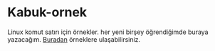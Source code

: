 # Kabuk-ornek
Linux komut satırı için örnekler. her yeni birşey öğrendiğimde buraya yazacağım.
[Buradan](https://github.com/K0FT3/Kabuk-ornek/blob/master/ornekler.md) örneklere ulaşabilirsiniz.
